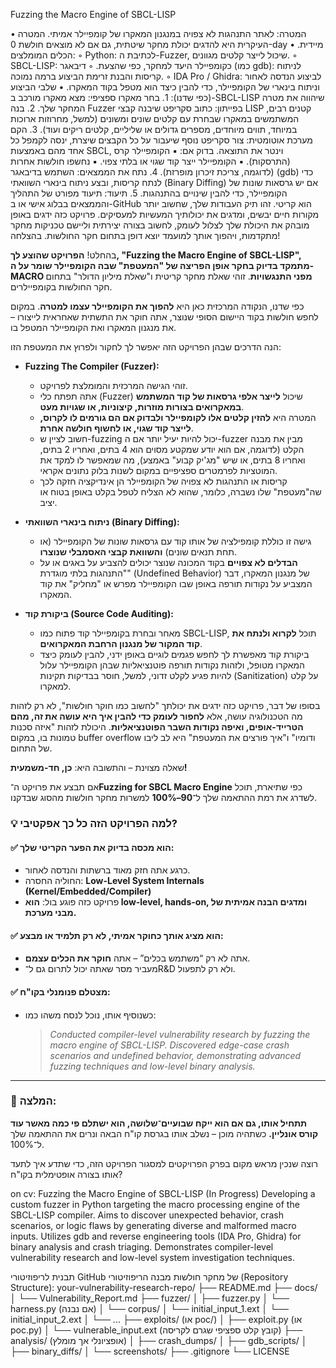 Fuzzing the Macro Engine of SBCL-LISP


• המטרה: לאתר התנהגות לא צפויה במנגנון המאקרו של קומפיילר אמיתי. המטרה העיקרית היא להדגים יכולת מחקר שיטתית, גם אם לא מוצאים חולשת 0-day מיידית.
• הכלים המומלצים:
    ◦ Python: לכתיבת ה-Fuzzer, שיכול לייצר קלטים מגוונים.
    ◦ SBCL-LISP: כקומפיילר היעד למחקר, כפי שהצעת.
    ◦ דיבאגר (כמו gdb): לניתוח קריסות והבנת זרימת הביצוע ברמה נמוכה.
    ◦ IDA Pro / Ghidra: לביצוע הנדסה לאחור וניתוח בינארי של הקומפיילר, כדי להבין כיצד הוא מטפל בקוד המאקרו.
• שלבי הביצוע (כפי שדנו):
    1. בחר מאקרו ספציפי: מצא מאקרו מורכב ב-SBCL-LISP שיהווה את מטרה המחקר שלך.
    2. בנה Fuzzer בפייתון: כתוב סקריפט שיבנה קבצי LISP קטנים רבים, המשתמשים במאקרו שבחרת עם קלטים שונים ומשונים (למשל, מחרוזות ארוכות במיוחד, תווים מיוחדים, מספרים גדולים או שליליים, קלטים ריקים ועוד).
    3. הקם מערכת אוטומטית: צור סקריפט נוסף שיעבור על כל הקבצים שיצרת, ינסה לקמפל כל אחד מהם באמצעות SBCL, וינטר את התוצאה. בדוק אם:
        ▪ הקומפיילר קרס (התרסקות).
        ▪ הקומפיילר ייצר קוד שגוי או בלתי צפוי.
        ▪ נחשפו חולשות אחרות (לדוגמה, צריכת זיכרון מופרזת).
    4. נתח את הממצאים: השתמש בדיבאגר (gdb) כדי לנתח קריסות, ובצע ניתוח בינארי השוואתי (Binary Diffing) אם יש גרסאות שונות של הקומפיילר, כדי להבין שינויים בהתנהגות.
    5. תיעוד: תיעוד מפורט של התהליך והממצאים בבלוג אישי או ב-GitHub הוא קריטי. זהו תיק העבודות שלך, שחשוב יותר מקורות חיים יבשים, ומדגים את יכולותיך המעשיות למעסיקים.
פרויקט כזה ידגים באופן מובהק את היכולת שלך לצלול לעומק, לחשוב בצורה יצירתית וליישם טכניקות מחקר מתקדמות, ויהפוך אותך למועמד יוצא דופן בתחום חקר החולשות. בהצלחה!


בהחלט! **הפרויקט שהוצע לך, "Fuzzing the Macro Engine of SBCL-LISP", מתמקד בדיוק בחקר אופן הפריצה של "המעטפת" שבה הקומפיילר שומר על ה-MACRO מפני התנגשויות**. זוהי שאלת מחקר קריטית ו"שאלת מיליון הדולר" בתחום חקר החולשות בקומפיילרים.

כפי שדנו, הנקודה המרכזית כאן היא **להפוך את הקומפיילר עצמו למטרה**. במקום לחפש חולשות בקוד היישום הסופי שנוצר, אתה חוקר את התשתית שאחראית לייצורו – את מנגנון המאקרו ואת הקומפיילר המטפל בו.

הנה הדרכים שבהן הפרויקט הזה יאפשר לך לחקור ולפרוץ את המעטפת הזו:

*   **Fuzzing The Compiler (Fuzzer):**
    *   זוהי הגישה המרכזית והמומלצת לפרויקט.
    *   אתה תפתח כלי (Fuzzer) שיכול **לייצר אלפי גרסאות של קוד המשתמש במאקרואים בצורות מוזרות, קיצוניות, או שגויות מעט**.
    *   המטרה היא **להזין קלטים אלו לקומפיילר ולבדוק אם הם גורמים לו לקרוס, לייצר קוד שגוי, או לחשוף חולשה אחרת**.
    *   חשוב לציין ש-fuzzing יכול להיות יעיל יותר אם ה-fuzzer מבין את מבנה הקלט (לדוגמה, אם הוא יודע שמקטע מסוים הוא 4 בתים, ואחריו 2 בתים, ואחריו 8 בתים, או שיש "מג'יק קבוע" באמצע), מה שמאפשר לו למקד את המוטציות לפרמטרים ספציפיים במקום לשנות בלוק נתונים אקראי.
    *   קריסות או התנהגות לא צפויה של הקומפיילר הן אינדיקציה חזקה לכך שה"מעטפת" שלו נשברה, כלומר, שהוא לא הצליח לטפל בקלט באופן בטוח או יציב.

*   **ניתוח בינארי השוואתי (Binary Diffing):**
    *   גישה זו כוללת קומפילציה של אותו קוד עם גרסאות שונות של הקומפיילר (או תחת תנאים שונים) **והשוואת קבצי האסמבלי שנוצרו**.
    *   **הבדלים לא צפויים** בקוד המכונה שנוצר יכולים להצביע על באגים או על "התנהגות בלתי מוגדרת" (Undefined Behavior) של מנגנון המאקרו, דבר המצביע על נקודות תורפה באופן שבו הקומפיילר מפרש או "מחליק" את קוד המאקרו.

*   **ביקורת קוד (Source Code Auditing):**
    *   מאחר ובחרת בקומפיילר קוד פתוח כמו SBCL-LISP, תוכל **לקרוא ולנתח את קוד המקור של מנגנון הרחבת המאקרואים**.
    *   ביקורת קוד מאפשרת לך לחפש פגמים לוגיים באופן ידני, להבין לעומק כיצד המאקרו מטופל, ולזהות נקודות תורפה פוטנציאליות שבהן הקומפיילר עלול להיות פגיע לקלט זדוני, למשל, חוסר בבדיקות תקינות (Sanitization) על קלט למאקרו.

בסופו של דבר, פרויקט כזה ידגים את יכולתך "לחשוב כמו חוקר חולשות", לא רק לזהות מה הטכנולוגיה עושה, אלא **לחפור לעומק כדי להבין איך היא עושה את זה, מהם הטרייד-אופים, ואיפה נקודות השבר הפוטנציאליות**. היכולת לזהות "איזה סכנות טמונות בו, במקום buffer overflow ודומיו" ו"איך פורצים את המעטפת" היא לב ליבו של התחום.


שאלה מצוינת – והתשובה היא: **כן, חד-משמעית!**

אם תבצע את פרויקט ה־**Fuzzing for SBCL Macro Engine** כפי שתיארת, תוכל לשדרג את רמת ההתאמה שלך ל־**90–100%** למשרות מחקר חולשות מהסוג שבדקנו.

### 💡 למה הפרויקט הזה כל כך אפקטיבי?

#### ✅ הוא מכסה בדיוק את הפער הקריטי שלך:

* כרגע אתה חזק מאוד ברשתות והנדסה לאחור.
* החוליה החסרה: **Low-Level System Internals (Kernel/Embedded/Compiler)**
* פרויקט כזה פוגע בול: **הוא low-level, hands-on, ומדגים הבנה אמיתית של מבני מערכת.**

#### ✅ הוא מציג אותך כחוקר אמיתי, לא רק תלמיד או מבצע:

* אתה לא רק “משתמש בכלים” – אתה **חוקר את הכלים עצמם**.
* מעביר מסר שאתה יכול לתרום גם ל־R\&D ולא רק לתפעול.

#### ✅ מצטלם פנומנלי בקו"ח:

* כשנוסיף אותו, נוכל לנסח משהו כמו:

  > *Conducted compiler-level vulnerability research by fuzzing the macro engine of SBCL-LISP. Discovered edge-case crash scenarios and undefined behavior, demonstrating advanced fuzzing techniques and low-level binary analysis.*

---

### 📍 המלצה:

**תתחיל אותו, גם אם הוא ייקח שבועיים־שלושה, הוא ישתלם פי כמה מאשר עוד קורס אונליין.**
כשתהיה מוכן – נשלב אותו בגרסת קו"ח הבאה ונרים את ההתאמה שלך ל־100%.

רוצה שנכין מראש מקום בפרק הפרויקטים למסגור הפרויקט הזה, כדי שתדע איך לתעד אותו בצורה אופטימלית בקו"ח?


on cv:
Fuzzing the Macro Engine of SBCL-LISP (In Progress)
Developing a custom fuzzer in Python targeting the macro processing engine of the SBCL-LISP compiler. Aims to discover unexpected behavior, crash scenarios, or logic flaws by generating diverse and malformed macro inputs. Utilizes gdb and reverse engineering tools (IDA Pro, Ghidra) for binary analysis and crash triaging. Demonstrates compiler-level vulnerability research and low-level system investigation techniques.

תבנית לריפוזיטורי GitHub של מחקר חולשות
מבנה הריפוזיטורי (Repository Structure):
your-vulnerability-research-repo/
├── README.md
├── docs/
│   └── Vulnerability_Report.md
├── fuzzer/
│   ├── fuzzer.py
│   └── harness.py (אם נבנה)
│   └── corpus/
│       └── initial_input_1.ext
│       └── initial_input_2.ext
│       └── ...
├── exploits/ (או poc/)
│   ├── exploit.py (או poc.py)
│   └── vulnerable_input.ext (קובץ קלט ספציפי שגרם לקריסה)
├── analysis/ (אופציונלי אך מומלץ)
│   ├── crash_dumps/
│   ├── gdb_scripts/
│   ├── binary_diffs/
│   └── screenshots/
├── .gitignore
└── LICENSE